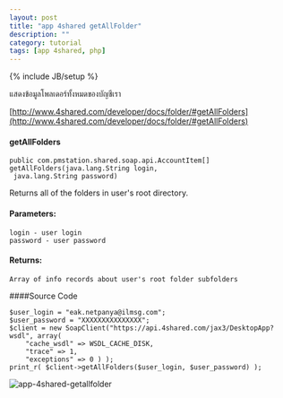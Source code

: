```yaml
---
layout: post
title: "app 4shared getAllFolder"
description: ""
category: tutorial
tags: [app 4shared, php]
---
```

{% include JB/setup %}

แสดงข้อมูลโพลเดอร์ทั้งหมดของบัญชีเรา

[http://www.4shared.com/developer/docs/folder/#getAllFolders](http://www.4shared.com/developer/docs/folder/#getAllFolders)


#### getAllFolders

	public com.pmstation.shared.soap.api.AccountItem[] getAllFolders(java.lang.String login,
	 java.lang.String password)
	
Returns all of the folders in user's root directory.


#### Parameters:

	login - user login
	password - user password
	
#### Returns:

	Array of info records about user's root folder subfolders


####Source Code 

	$user_login = "eak.netpanya@ilmsg.com"; 
	$user_password = "XXXXXXXXXXXXXXX";  
	$client = new SoapClient("https://api.4shared.com/jax3/DesktopApp?wsdl", array( 
		"cache_wsdl" => WSDL_CACHE_DISK, 
		"trace" => 1, 
		"exceptions" => 0 ) );  
	print_r( $client->getAllFolders($user_login, $user_password) );


![app-4shared-getallfolder](https://raw.github.com/ilmsg/ilmsg.github.com/master/_upload/app-4shared-getallfolder.png)

